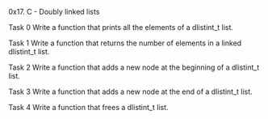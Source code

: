 0x17. C - Doubly linked lists

Task 0 Write a function that prints all the elements of a dlistint_t list.

Task 1 Write a function that returns the number of elements in a linked dlistint_t list.

Task 2 Write a function that adds a new node at the beginning of a dlistint_t list.

Task 3 Write a function that adds a new node at the end of a dlistint_t list.

Task 4 Write a function that frees a dlistint_t list.





